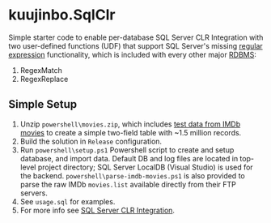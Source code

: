 # kuujinbo.SqlClr
Simple starter code to enable per-database SQL Server CLR Integration with two user-defined functions (UDF) that support SQL Server's missing [regular expression](https://en.wikipedia.org/wiki/Regular_expression) functionality, which is included with every other major [RDBMS](https://en.wikipedia.org/wiki/Relational_database_management_system):

1. RegexMatch
2. RegexReplace

## Simple Setup
1. Unzip `powershell\movies.zip`, which includes [test data from IMDb movies](http://www.imdb.com/interfaces) to create a simple two-field table with ~1.5 million records.
2. Build the solution in `Release` configuration.
3. Run `powershell\setup.ps1` Powershell script to create and setup database, and import data. Default DB and log files are located in top-level project directory; SQL Server LocalDB (Visual Studio) is used for the backend. `powershell\parse-imdb-movies.ps1` is also provided to parse the raw IMDb `movies.list` available directly from their FTP servers.
4. See `usage.sql` for examples.
5. For more info see [SQL Server CLR Integration](https://en.wikipedia.org/wiki/SQL_CLR).